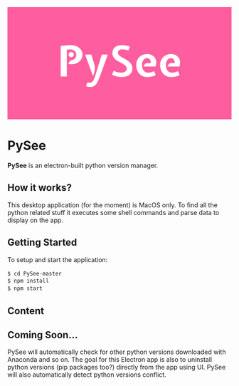 ![image back](./src/assets/images/pysee_background.png)
# PySee
**PySee** is an electron-built python version manager.

## How it works?
This desktop application (for the moment) is MacOS only. To find all the python related stuff it executes some shell commands and parse data to display on the app.

## Getting Started
To setup and start the application:
```bash
$ cd PySee-master
$ npm install
$ npm start
```

## Content


## Coming Soon...
PySee will automatically check for other python versions downloaded with Anaconda and so on. The goal for this Electron app is also to uninstall python versions (pip packages too?) directly from the app using UI.
PySee will also automatically detect python versions conflict.
